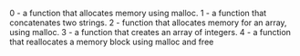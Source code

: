 0 -  a function that allocates memory using malloc.
1 - a function that concatenates two strings.
2 - function that allocates memory for an array, using malloc.
3 - a function that creates an array of integers.
4 -  a function that reallocates a memory block using malloc and free
